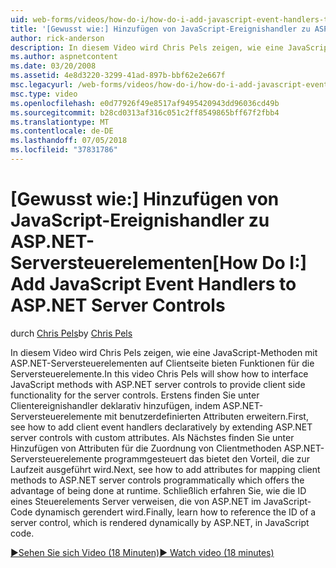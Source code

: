 ```yaml
---
uid: web-forms/videos/how-do-i/how-do-i-add-javascript-event-handlers-to-aspnet-server-controls
title: '[Gewusst wie:] Hinzufügen von JavaScript-Ereignishandler zu ASP.NET-Serversteuerelementen | Microsoft-Dokumentation'
author: rick-anderson
description: In diesem Video wird Chris Pels zeigen, wie eine JavaScript-Methoden mit ASP.NET-Serversteuerelementen auf Clientseite bieten Funktionen für die Server Vertr....
ms.author: aspnetcontent
ms.date: 03/20/2008
ms.assetid: 4e8d3220-3299-41ad-897b-bbf62e2e667f
msc.legacyurl: /web-forms/videos/how-do-i/how-do-i-add-javascript-event-handlers-to-aspnet-server-controls
msc.type: video
ms.openlocfilehash: e0d77926f49e8517af9495420943dd96036cd49b
ms.sourcegitcommit: b28cd0313af316c051c2ff8549865bff67f2fbb4
ms.translationtype: MT
ms.contentlocale: de-DE
ms.lasthandoff: 07/05/2018
ms.locfileid: "37831786"
---
```

<a name="how-do-i-add-javascript-event-handlers-to-aspnet-server-controls"></a><span data-ttu-id="20b18-103">[Gewusst wie:] Hinzufügen von JavaScript-Ereignishandler zu ASP.NET-Serversteuerelementen</span><span class="sxs-lookup"><span data-stu-id="20b18-103">[How Do I:] Add JavaScript Event Handlers to ASP.NET Server Controls</span></span>
====================
<span data-ttu-id="20b18-104">durch [Chris Pels](https://twitter.com/chrispels)</span><span class="sxs-lookup"><span data-stu-id="20b18-104">by [Chris Pels](https://twitter.com/chrispels)</span></span>

<span data-ttu-id="20b18-105">In diesem Video wird Chris Pels zeigen, wie eine JavaScript-Methoden mit ASP.NET-Serversteuerelementen auf Clientseite bieten Funktionen für die Serversteuerelemente.</span><span class="sxs-lookup"><span data-stu-id="20b18-105">In this video Chris Pels will show how to interface JavaScript methods with ASP.NET server controls to provide client side functionality for the server controls.</span></span> <span data-ttu-id="20b18-106">Erstens finden Sie unter Clientereignishandler deklarativ hinzufügen, indem ASP.NET-Serversteuerelemente mit benutzerdefinierten Attributen erweitern.</span><span class="sxs-lookup"><span data-stu-id="20b18-106">First, see how to add client event handlers declaratively by extending ASP.NET server controls with custom attributes.</span></span> <span data-ttu-id="20b18-107">Als Nächstes finden Sie unter Hinzufügen von Attributen für die Zuordnung von Clientmethoden ASP.NET-Serversteuerelemente programmgesteuert das bietet den Vorteil, die zur Laufzeit ausgeführt wird.</span><span class="sxs-lookup"><span data-stu-id="20b18-107">Next, see how to add attributes for mapping client methods to ASP.NET server controls programmatically which offers the advantage of being done at runtime.</span></span> <span data-ttu-id="20b18-108">Schließlich erfahren Sie, wie die ID eines Steuerelements Server verweisen, die von ASP.NET im JavaScript-Code dynamisch gerendert wird.</span><span class="sxs-lookup"><span data-stu-id="20b18-108">Finally, learn how to reference the ID of a server control, which is rendered dynamically by ASP.NET, in JavaScript code.</span></span>

[<span data-ttu-id="20b18-109">&#9654;Sehen Sie sich Video (18 Minuten)</span><span class="sxs-lookup"><span data-stu-id="20b18-109">&#9654; Watch video (18 minutes)</span></span>](https://channel9.msdn.com/Blogs/ASP-NET-Site-Videos/how-do-i-add-javascript-event-handlers-to-aspnet-server-controls)
